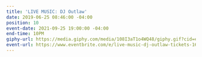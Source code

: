 ```yaml
---
title: 'LIVE MUSIC: DJ Outlaw'
date: 2019-06-25 08:46:00 -04:00
position: 10
event-date: 2021-09-25 19:00:00 -04:00
end-time: 10PM
giphy-url: https://media.giphy.com/media/108I3aT1o4WQ48/giphy.gif?cid=ecf05e47ixnnha3qcv9t3zjchzghopyvi7js3rkyzvjyvmbj&rid=giphy.gif&ct=g
event-url: https://www.eventbrite.com/e/live-music-dj-outlaw-tickets-168143693313
---
```


